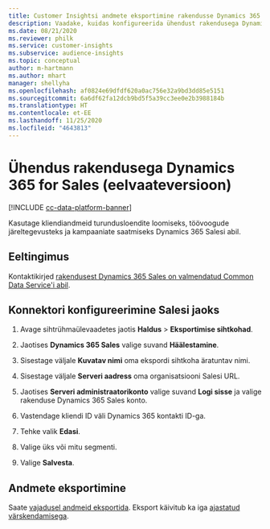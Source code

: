 ```yaml
---
title: Customer Insightsi andmete eksportimine rakendusse Dynamics 365 Sales
description: Vaadake, kuidas konfigureerida ühendust rakendusega Dynamics 365 Sales.
ms.date: 08/21/2020
ms.reviewer: philk
ms.service: customer-insights
ms.subservice: audience-insights
ms.topic: conceptual
author: m-hartmann
ms.author: mhart
manager: shellyha
ms.openlocfilehash: af0824e69dfdf620a0ac756e32a9bd3dd85e5151
ms.sourcegitcommit: 6a6df62fa12dcb9bd5f5a39cc3ee0e2b3988184b
ms.translationtype: HT
ms.contentlocale: et-EE
ms.lasthandoff: 11/25/2020
ms.locfileid: "4643813"
---
```

# <a name="connector-for-dynamics-365-sales-preview"></a>Ühendus rakendusega Dynamics 365 for Sales (eelvaateversioon)

[!INCLUDE [cc-data-platform-banner](../includes/cc-data-platform-banner.md)]

Kasutage kliendiandmeid turundusloendite loomiseks, töövoogude järeltegevusteks ja kampaaniate saatmiseks Dynamics 365 Salesi abil.

## <a name="prerequisite"></a>Eeltingimus

Kontaktikirjed [rakendusest Dynamics 365 Sales on valmendatud Common Data Service'i abil](connect-power-query.md).

## <a name="configure-the-connector-for-sales"></a>Konnektori konfigureerimine Salesi jaoks

1. Avage sihtrühmaülevaadetes jaotis **Haldus** > **Eksportimise sihtkohad**.

1. Jaotises **Dynamics 365 Sales** valige suvand **Häälestamine**.

1. Sisestage väljale **Kuvatav nimi** oma ekspordi sihtkoha äratuntav nimi.

1. Sisestage väljale **Serveri aadress** oma organisatsiooni Salesi URL.

1. Jaotises **Serveri administraatorikonto** valige suvand **Logi sisse** ja valige rakenduse Dynamics 365 Sales konto.

1. Vastendage kliendi ID väli Dynamics 365 kontakti ID-ga.

1. Tehke valik **Edasi**.

1. Valige üks või mitu segmenti.

1. Valige **Salvesta**.

## <a name="export-the-data"></a>Andmete eksportimine

Saate [vajadusel andmeid eksportida](export-destinations.md). Eksport käivitub ka iga [ajastatud värskendamisega](system.md#schedule-tab).
